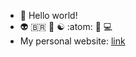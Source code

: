- 🤙 Hello world!
- 👽 🇧🇷 🧠 ☯️ :atom: 🤖 💻
- My personal website: [link](http://andrenepomuceno.com.br/)
<!---
- 👀 I’m interested in ...
- 🌱 I’m currently learning ...
- 💞️ I’m looking to collaborate on ...
- 📫 How to reach me ...

andrenepomuceno/andrenepomuceno is a ✨ special ✨ repository because its `README.md` (this file) appears on your GitHub profile.
You can click the Preview link to take a look at your changes.
--->
